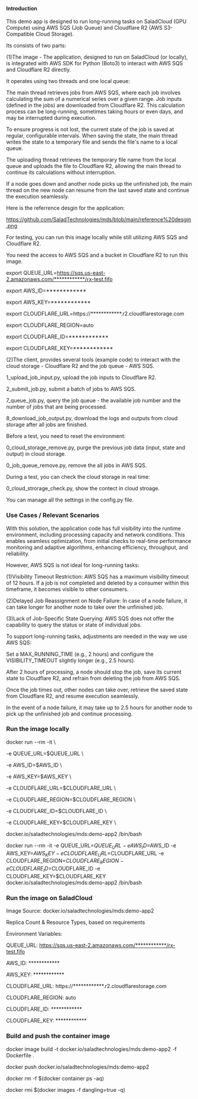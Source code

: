 #### Introduction

This demo app is designed to run long-running tasks on SaladCloud (GPU Compute) using AWS SQS (Job Queue) and Cloudflare R2 (AWS S3-Compatible Cloud Storage).

Its consists of two parts:

(1)The image - The application, designed to run on SaladCloud (or locally), is integrated with AWS SDK for Python (Boto3) to interact with AWS SQS and Cloudflare R2 directly.

It operates using two threads and one local queue:

The main thread retrieves jobs from AWS SQS, where each job involves calculating the sum of a numerical series over a given range. Job inputs (defined in the jobs) are downloaded from Cloudflare R2. This calculation process can be long-running, sometimes taking hours or even days, and may be interrupted during execution.

To ensure progress is not lost, the current state of the job is saved at regular, configurable intervals. When saving the state, the main thread writes the state to a temporary file and sends the file's name to a local queue.

The uploading thread retrieves the temporary file name from the local queue and uploads the file to Cloudflare R2, allowing the main thread to continue its calculations without interruption.

If a node goes down and another node picks up the unfinished job, the main thread on the new node can resume from the last saved state and continue the execution seamlessly.

Here is the referrence desgin for the application: 

https://github.com/SaladTechnologies/mds/blob/main/reference%20desgin.png

For testing, you can run this image locally while still utilizing AWS SQS and Cloudflare R2.

You need the access to AWS SQS and a bucket in Cloudflare R2 to run this image.

export QUEUE_URL=https://sqs.us-east-2.amazonaws.com/************/rx-test.fifo

export AWS_ID=************

export AWS_KEY=************

export CLOUDFLARE_URL=https://************.r2.cloudflarestorage.com

export CLOUDFLARE_REGION=auto

export CLOUDFLARE_ID=************

export CLOUDFLARE_KEY=************

(2)The client, provides several tools (example code) to interact with the cloud storage - Cloudflare R2 and the job queue - AWS SQS.

1_upload_job_input.py, upload the job inputs to Cloudflare R2.

2_submit_job.py, submit a batch of jobs to AWS SQS.

7_queue_job.py, query the job queue - the available job number and the number of jobs that are being processed.

8_download_job_output.py, download the logs and outputs from cloud storage after all jobs are finished.

Before a test, you need to reset the environment:

0_cloud_storage_remove.py, purge the previous job data (input, state and output) in cloud storage.

0_job_queue_remove.py, remove the all jobs in AWS SQS.

During a test, you can check the cloud storage in real time:

0_cloud_strorage_check.py, show the contect in cloud stroage.

You can manage all the settings in the config.py file.


### Use Cases / Relevant Scenarios

With this solution, the application code has full visibility into the runtime environment, including processing capacity and network conditions. This enables seamless optimization, from initial checks to real-time performance monitoring and adaptive algorithms, enhancing efficiency, throughput, and reliability.

However, AWS SQS is not ideal for long-running tasks:

(1)Visibility Timeout Restriction: AWS SQS has a maximum visibility timeout of 12 hours. If a job is not completed and deleted by a consumer within this timeframe, it becomes visible to other consumers.

(2)Delayed Job Reassignment on Node Failure: In case of a node failure, it can take longer for another node to take over the unfinished job.

(3)Lack of Job-Specific State Querying: AWS SQS does not offer the capability to query the status or state of individual jobs.


To support long-running tasks, adjustments are needed in the way we use AWS SQS:

Set a MAX_RUNNING_TIME (e.g., 2 hours) and configure the VISIBILITY_TIMEOUT slightly longer (e.g., 2.5 hours).

After 2 hours of processing, a node should stop the job, save its current state to Cloudflare R2, and refrain from deleting the job from AWS SQS.

Once the job times out, other nodes can take over, retrieve the saved state from Cloudflare R2, and resume execution seamlessly.

In the event of a node failure, it may take up to 2.5 hours for another node to pick up the unfinished job and continue processing.


### Run the image locally

docker run --rm -it \

-e QUEUE_URL=$QUEUE_URL \

-e AWS_ID=$AWS_ID \

-e AWS_KEY=$AWS_KEY \

-e CLOUDFLARE_URL=$CLOUDFLARE_URL \

-e CLOUDFLARE_REGION=$CLOUDFLARE_REGION \

-e CLOUDFLARE_ID=$CLOUDFLARE_ID \

-e CLOUDFLARE_KEY=$CLOUDFLARE_KEY \

docker.io/saladtechnologies/mds:demo-app2 /bin/bash


docker run --rm -it -e QUEUE_URL=$QUEUE_URL -e AWS_ID=$AWS_ID -e AWS_KEY=$AWS_KEY -e CLOUDFLARE_URL=$CLOUDFLARE_URL -e CLOUDFLARE_REGION=$CLOUDFLARE_REGION -e CLOUDFLARE_ID=$CLOUDFLARE_ID -e CLOUDFLARE_KEY=$CLOUDFLARE_KEY docker.io/saladtechnologies/mds:demo-app2 /bin/bash


### Run the image on SaladCloud

Image Source: docker.io/saladtechnologies/mds:demo-app2

Replica Count & Resource Types, based on requirements

Environment Variables:

QUEUE_URL: https://sqs.us-east-2.amazonaws.com/************/rx-test.fifo

AWS_ID: ************

AWS_KEY: ************

CLOUDFLARE_URL: https://************.r2.cloudflarestorage.com

CLOUDFLARE_REGION: auto

CLOUDFLARE_ID: ************

CLOUDFLARE_KEY: ************


### Build and push the container image

docker image build -t docker.io/saladtechnologies/mds:demo-app2 -f Dockerfile .

docker push docker.io/saladtechnologies/mds:demo-app2

docker rm -f $(docker container ps -aq)

docker rmi $(docker images -f dangling=true -q)